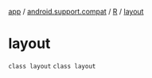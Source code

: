[app](../../../index.md) / [android.support.compat](../../index.md) / [R](../index.md) / [layout](.)

# layout

`class layout`
`class layout`